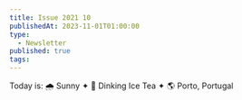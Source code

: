 ```yaml
---
title: Issue 2021 10
publishedAt: 2023-11-01T01:00:00
type:
  - Newsletter
published: true
tags:
---
```

Today is: 🌧️ Sunny ✦ 🍵 Dinking Ice Tea ✦ 🌎 Porto, Portugal